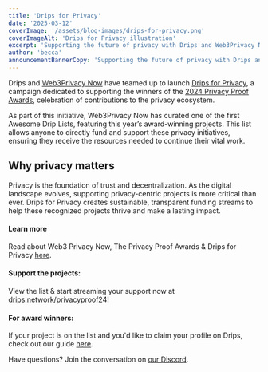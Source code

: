 ```yaml
---
title: 'Drips for Privacy'
date: '2025-03-12'
coverImage: '/assets/blog-images/drips-for-privacy.png'
coverImageAlt: 'Drips for Privacy illustration'
excerpt: 'Supporting the future of privacy with Drips and Web3Privacy Now.'
author: 'becca'
announcementBannerCopy: 'Supporting the future of privacy with Drips and Web3Privacy Now'
---
```


Drips and [Web3Privacy Now](https://web3privacy.info/) have teamed up to launch [Drips for Privacy](https://drips.network/privacyproof24), a campaign dedicated to supporting the winners of the [2024 Privacy Proof Awards](https://awards.web3privacy.info/), celebration of contributions to the privacy ecosystem.

As part of this initiative, Web3Privacy Now has curated one of the first Awesome Drip Lists, featuring this year’s award-winning projects. This list allows anyone to directly fund and support these privacy initiatives, ensuring they receive the resources needed to continue their vital work.

## Why privacy matters

Privacy is the foundation of trust and decentralization. As the digital landscape evolves, supporting privacy-centric projects is more critical than ever. Drips for Privacy creates sustainable, transparent funding streams to help these recognized projects thrive and make a lasting impact.

#### Learn more

Read about Web3 Privacy Now, The Privacy Proof Awards & Drips for Privacy [here](https://mirror.xyz/0x0f1F3DAf416B74DB3DE55Eb4D7513a80F4841073).

#### Support the projects:

View the list & start streaming your support now at [drips.network/privacyproof24](https://drips.network/privacyproof24)!

#### For award winners:

If your project is on the list and you'd like to claim your profile on Drips, check out our guide [here](https://docs.drips.network/get-support/claim-your-repository).

Have questions? Join the conversation on [our Discord](https://discord.com/invite/BakDKKDpH).
